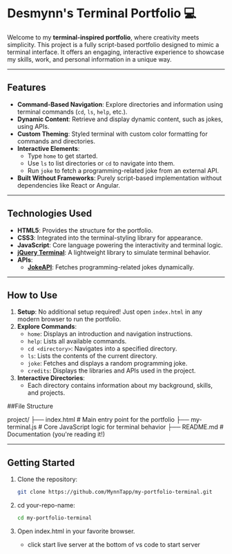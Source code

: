 # Desmynn's Terminal Portfolio 💻

Welcome to my **terminal-inspired portfolio**, where creativity meets simplicity. This project is a fully script-based portfolio designed to mimic a terminal interface. It offers an engaging, interactive experience to showcase my skills, work, and personal information in a unique way.

---

## **Features**

- **Command-Based Navigation**: Explore directories and information using terminal commands (`cd`, `ls`, `help`, etc.).
- **Dynamic Content**: Retrieve and display dynamic content, such as jokes, using APIs.
- **Custom Theming**: Styled terminal with custom color formatting for commands and directories.
- **Interactive Elements**:
  - Type `home` to get started.
  - Use `ls` to list directories or `cd` to navigate into them.
  - Run `joke` to fetch a programming-related joke from an external API.
- **Built Without Frameworks**: Purely script-based implementation without dependencies like React or Angular.

---

## **Technologies Used**

- **HTML5**: Provides the structure for the portfolio.
- **CSS3**: Integrated into the terminal-styling library for appearance.
- **JavaScript**: Core language powering the interactivity and terminal logic.
- **[jQuery Terminal](https://terminal.jcubic.pl/)**: A lightweight library to simulate terminal behavior.
- **APIs**:
  - **[JokeAPI](https://v2.jokeapi.dev/)**: Fetches programming-related jokes dynamically.

---

## **How to Use**

1. **Setup**: No additional setup required! Just open `index.html` in any modern browser to run the portfolio.
2. **Explore Commands**:
   - `home`: Displays an introduction and navigation instructions.
   - `help`: Lists all available commands.
   - `cd <directory>`: Navigates into a specified directory.
   - `ls`: Lists the contents of the current directory.
   - `joke`: Fetches and displays a random programming joke.
   - `credits`: Displays the libraries and APIs used in the project.
3. **Interactive Directories**:
   - Each directory contains information about my background, skills, and projects.
  
##File Structure

project/ ├── index.html # Main entry point for the portfolio ├── my-terminal.js # Core JavaScript logic for terminal behavior ├── README.md # Documentation (you're reading it!)


---

## **Getting Started**

1. Clone the repository:
   ```bash
   git clone https://github.com/MynnTapp/my-portfolio-terminal.git
    ```

2. cd your-repo-name:
   ```bash
   cd my-portfolio-terminal
   ```
3. Open index.html in your favorite browser.
   - click start live server at the bottom of vs code to start server 


